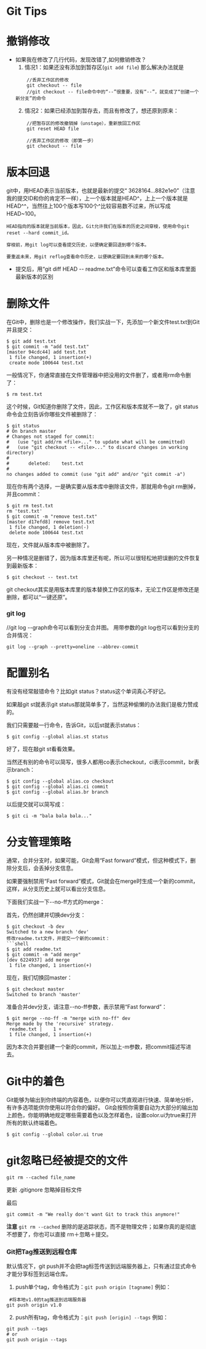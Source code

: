 Git Tips
===

撤销修改
===

* 如果我在修改了几行代码，发现改错了,如何撤销修改？
    1. 情况1：如果还没有添加到暂存区(`git add file`)
    那么解决办法就是
    ```shell
        //丢弃工作区的修改
        git checkout -- file
        //git checkout -- file命令中的“--”很重要，没有“--”，就变成了“创建一个新分支”的命令
    ```
    2. 情况2：如果已经添加到暂存去，而且有修改了，想还原到原来：
    ```shell
        //把暂存区的修改撤销掉（unstage），重新放回工作区
        git reset HEAD file
        
        //丢弃工作区的修改（即第一步）
        git checkout -- file
    ```
    
版本回退
===

git中，用HEAD表示当前版本，也就是最新的提交“ 3628164...882e1e0”（注意我的提交ID和你的肯定不一样），上一个版本就是HEAD^，上上一个版本就是HEAD^^，当然往上100个版本写100个^比较容易数不过来，所以写成HEAD~100。



    HEAD指向的版本就是当前版本，因此，Git允许我们在版本的历史之间穿梭，使用命令git reset --hard commit_id。

    穿梭前，用git log可以查看提交历史，以便确定要回退到哪个版本。

    要重返未来，用git reflog查看命令历史，以便确定要回到未来的哪个版本。


* 提交后，用“git diff HEAD -- readme.txt”命令可以查看工作区和版本库里面最新版本的区别


删除文件
===

在Git中，删除也是一个修改操作，我们实战一下，先添加一个新文件test.txt到Git并且提交：
```shell
$ git add test.txt
$ git commit -m "add test.txt"
[master 94cdc44] add test.txt
 1 file changed, 1 insertion(+)
 create mode 100644 test.txt
```
一般情况下，你通常直接在文件管理器中把没用的文件删了，或者用rm命令删了：
```shell
$ rm test.txt
```
这个时候，Git知道你删除了文件，因此，工作区和版本库就不一致了，git status命令会立刻告诉你哪些文件被删除了：
```shell
$ git status
# On branch master
# Changes not staged for commit:
#   (use "git add/rm <file>..." to update what will be committed)
#   (use "git checkout -- <file>..." to discard changes in working directory)
#
#       deleted:    test.txt
#
no changes added to commit (use "git add" and/or "git commit -a")
```
现在你有两个选择，一是确实要从版本库中删除该文件，那就用命令git rm删掉，并且commit：
```shell
$ git rm test.txt
rm 'test.txt'
$ git commit -m "remove test.txt"
[master d17efd8] remove test.txt
 1 file changed, 1 deletion(-)
 delete mode 100644 test.txt
```
现在，文件就从版本库中被删除了。

另一种情况是删错了，因为版本库里还有呢，所以可以很轻松地把误删的文件恢复到最新版本：
```shell
$ git checkout -- test.txt
```
git checkout其实是用版本库里的版本替换工作区的版本，无论工作区是修改还是删除，都可以“一键还原”。

### git log
//git log --graph命令可以看到分支合并图。
用带参数的git log也可以看到分支的合并情况：
```shell
git log --graph --pretty=oneline --abbrev-commit
```

配置别名
===


有没有经常敲错命令？比如git status？status这个单词真心不好记。

如果敲git st就表示git status那就简单多了，当然这种偷懒的办法我们是极力赞成的。

我们只需要敲一行命令，告诉Git，以后st就表示status：
```shell
$ git config --global alias.st status
```
好了，现在敲git st看看效果。

当然还有别的命令可以简写，很多人都用co表示checkout，ci表示commit，br表示branch：
```shell
$ git config --global alias.co checkout
$ git config --global alias.ci commit
$ git config --global alias.br branch
```
以后提交就可以简写成：
```shell
$ git ci -m "bala bala bala..."
```

分支管理策略
===

通常，合并分支时，如果可能，Git会用“Fast forward”模式，但这种模式下，删除分支后，会丢掉分支信息。

如果要强制禁用“Fast forward”模式，Git就会在merge时生成一个新的commit，这样，从分支历史上就可以看出分支信息。

下面我们实战一下--no-ff方式的merge： 

首先，仍然创建并切换dev分支：
```shell
$ git checkout -b dev
Switched to a new branch 'dev'
修改readme.txt文件，并提交一个新的commit：
```shell
$ git add readme.txt 
$ git commit -m "add merge"
[dev 6224937] add merge
 1 file changed, 1 insertion(+)
```
现在，我们切换回master：
```shell
$ git checkout master
Switched to branch 'master'
```
准备合并dev分支，请注意--no-ff参数，表示禁用“Fast forward”：
```shell
$ git merge --no-ff -m "merge with no-ff" dev
Merge made by the 'recursive' strategy.
 readme.txt |    1 +
 1 file changed, 1 insertion(+)
```
因为本次合并要创建一个新的commit，所以加上-m参数，把commit描述写进去。


Git中的着色 
===

Git能够为输出到你终端的内容着色，以便你可以凭直观进行快速、简单地分析，有许多选项能供你使用以符合你的偏好。
Git会按照你需要自动为大部分的输出加上颜色，你能明确地规定哪些需要着色以及怎样着色，设置color.ui为true来打开所有的默认终端着色。
```shell
$ git config --global color.ui true 
```
 
git忽略已经被提交的文件
===


```shell
git rm --cached file_name
```

更新 .gitignore 忽略掉目标文件

最后 
```shell
git commit -m "We really don't want Git to track this anymore!"
```


**注意**
`git rm --cached` 删除的是追踪状态，而不是物理文件；如果你真的是彻底不想要了，你也可以直接 rm＋忽略＋提交。

### Git把Tag推送到远程仓库

默认情况下，git push并不会把tag标签传送到远端服务器上，只有通过显式命令才能分享标签到远端仓库。

1. push单个tag，命令格式为：`git push origin [tagname]`
例如：

```shell
 #将本地v1.0的tag推送到远端服务器
git push origin v1.0
```

2. push所有tag，命令格式为：`git push [origin] --tags`
例如：

```shell
git push --tags
# or
git push origin --tags
```



